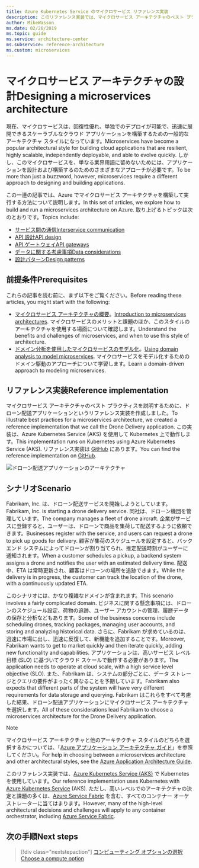 ```yaml
---
title: Azure Kubernetes Service のマイクロサービス リファレンス実装
description: このリファレンス実装では、マイクロサービス アーキテクチャのベスト プラクティスについて説明します
author: MikeWasson
ms.date: 02/26/2019
ms.topic: guide
ms.service: architecture-center
ms.subservice: reference-architecture
ms.custom: microservices
---
```


# <a name="designing-a-microservices-architecture"></a><span data-ttu-id="574c7-103">マイクロサービス アーキテクチャの設計</span><span class="sxs-lookup"><span data-stu-id="574c7-103">Designing a microservices architecture</span></span>

<span data-ttu-id="574c7-104">現在、マイクロサービスは、回復性優れ、単独でのデプロイが可能で、迅速に展開できるスケーラブルなクラウド アプリケーションを構築するための一般的なアーキテクチャ スタイルになっています。</span><span class="sxs-lookup"><span data-stu-id="574c7-104">Microservices have become a popular architectural style for building cloud applications that are resilient, highly scalable, independently deployable, and able to evolve quickly.</span></span> <span data-ttu-id="574c7-105">しかし、このマイクロサービスを、単なる業界用語に留めないためには、アプリケーションを設計および構築するのためのさまざまなアプローチが必要です。</span><span class="sxs-lookup"><span data-stu-id="574c7-105">To be more than just a buzzword, however, microservices require a different approach to designing and building applications.</span></span>

<span data-ttu-id="574c7-106">この一連の記事では、Azure でマイクロサービス アーキテクチャを構築して実行する方法について説明します。</span><span class="sxs-lookup"><span data-stu-id="574c7-106">In this set of articles, we explore how to build and run a microservices architecture on Azure.</span></span> <span data-ttu-id="574c7-107">取り上げるトピックは次のとおりです。</span><span class="sxs-lookup"><span data-stu-id="574c7-107">Topics include:</span></span>

- [<span data-ttu-id="574c7-108">サービス間の通信</span><span class="sxs-lookup"><span data-stu-id="574c7-108">Interservice communication</span></span>](./interservice-communication.md)
- [<span data-ttu-id="574c7-109">API 設計</span><span class="sxs-lookup"><span data-stu-id="574c7-109">API design</span></span>](./api-design.md)
- [<span data-ttu-id="574c7-110">API ゲートウェイ</span><span class="sxs-lookup"><span data-stu-id="574c7-110">API gateways</span></span>](./gateway.md)
- [<span data-ttu-id="574c7-111">データに関する考慮事項</span><span class="sxs-lookup"><span data-stu-id="574c7-111">Data considerations</span></span>](./data-considerations.md)
- [<span data-ttu-id="574c7-112">設計パターン</span><span class="sxs-lookup"><span data-stu-id="574c7-112">Design patterns</span></span>](./patterns.md)

## <a name="prerequisites"></a><span data-ttu-id="574c7-113">前提条件</span><span class="sxs-lookup"><span data-stu-id="574c7-113">Prerequisites</span></span>

<span data-ttu-id="574c7-114">これらの記事を読む前に、まず以下をご覧ください。</span><span class="sxs-lookup"><span data-stu-id="574c7-114">Before reading these articles, you might start with the following:</span></span>

- <span data-ttu-id="574c7-115">[マイクロサービス アーキテクチャの概要](../introduction.md)。</span><span class="sxs-lookup"><span data-stu-id="574c7-115">[Introduction to microservices architectures](../introduction.md).</span></span> <span data-ttu-id="574c7-116">マイクロサービスのメリットと課題のほか、このスタイルのアーキテクチャを使用する場面について確認します。</span><span class="sxs-lookup"><span data-stu-id="574c7-116">Understand the benefits and challenges of microservices, and when to use this style of architecture.</span></span>
- <span data-ttu-id="574c7-117">[ドメイン分析を使用したマイクロサービスのモデル化](../model/domain-analysis.md)。</span><span class="sxs-lookup"><span data-stu-id="574c7-117">[Using domain analysis to model microservices](../model/domain-analysis.md).</span></span> <span data-ttu-id="574c7-118">マイクロサービスをモデル化するためのドメイン駆動のアプローチについて学習します。</span><span class="sxs-lookup"><span data-stu-id="574c7-118">Learn a domain-driven approach to modeling microservices.</span></span>

## <a name="reference-implementation"></a><span data-ttu-id="574c7-119">リファレンス実装</span><span class="sxs-lookup"><span data-stu-id="574c7-119">Reference implementation</span></span>

<span data-ttu-id="574c7-120">マイクロサービス アーキテクチャのベスト プラクティスを説明するために、ドローン配送アプリケーションというリファレンス実装を作成しました。</span><span class="sxs-lookup"><span data-stu-id="574c7-120">To illustrate best practices for a microservices architecture, we created a reference implementation that we call the Drone Delivery application.</span></span> <span data-ttu-id="574c7-121">この実装は、Azure Kubernetes Service (AKS) を使用して Kubernetes 上で動作します。</span><span class="sxs-lookup"><span data-stu-id="574c7-121">This implementation runs on Kubernetes using Azure Kubernetes Service (AKS).</span></span> <span data-ttu-id="574c7-122">リファレンス実装は [GitHub][drone-ri] にあります。</span><span class="sxs-lookup"><span data-stu-id="574c7-122">You can find the reference implementation on [GitHub][drone-ri].</span></span>

![ドローン配送アプリケーションのアーキテクチャ](../images/drone-delivery.png)

## <a name="scenario"></a><span data-ttu-id="574c7-124">シナリオ</span><span class="sxs-lookup"><span data-stu-id="574c7-124">Scenario</span></span>

<span data-ttu-id="574c7-125">Fabrikam, Inc. は、ドローン配送サービスを開始しようとしています。</span><span class="sxs-lookup"><span data-stu-id="574c7-125">Fabrikam, Inc. is starting a drone delivery service.</span></span> <span data-ttu-id="574c7-126">同社は、ドローン機団を管理しています。</span><span class="sxs-lookup"><span data-stu-id="574c7-126">The company manages a fleet of drone aircraft.</span></span> <span data-ttu-id="574c7-127">企業がサービスに登録すると、ユーザーは、ドローンで商品を集荷して配送するように依頼できます。</span><span class="sxs-lookup"><span data-stu-id="574c7-127">Businesses register with the service, and users can request a drone to pick up goods for delivery.</span></span> <span data-ttu-id="574c7-128">顧客が集荷のスケジュールを設定すると、バックエンド システムによってドローンが割り当てられ、推定配送時刻がユーザーに通知されます。</span><span class="sxs-lookup"><span data-stu-id="574c7-128">When a customer schedules a pickup, a backend system assigns a drone and notifies the user with an estimated delivery time.</span></span> <span data-ttu-id="574c7-129">配送中、ETA は常時更新され、顧客はドローンの場所を追跡できます。</span><span class="sxs-lookup"><span data-stu-id="574c7-129">While the delivery is in progress, the customer can track the location of the drone, with a continuously updated ETA.</span></span>

<span data-ttu-id="574c7-130">このシナリオには、かなり複雑なドメインが含まれます。</span><span class="sxs-lookup"><span data-stu-id="574c7-130">This scenario involves a fairly complicated domain.</span></span> <span data-ttu-id="574c7-131">ビジネスに関する懸念事項には、ドローンのスケジュール設定、荷物の追跡、ユーザー アカウントの管理、履歴データの保存と分析などもあります。</span><span class="sxs-lookup"><span data-stu-id="574c7-131">Some of the business concerns include scheduling drones, tracking packages, managing user accounts, and storing and analyzing historical data.</span></span> <span data-ttu-id="574c7-132">さらに、Fabrikam が求めているのは、迅速に市場に出し、迅速に反復して、新機能を追加することです。</span><span class="sxs-lookup"><span data-stu-id="574c7-132">Moreover, Fabrikam wants to get to market quickly and then iterate quickly, adding new functionality and capabilities.</span></span> <span data-ttu-id="574c7-133">アプリケーションは、高いサービス レベル目標 (SLO) に基づいてクラウド スケールで動作する必要があります。</span><span class="sxs-lookup"><span data-stu-id="574c7-133">The application needs to operate at cloud scale, with a high service level objective (SLO).</span></span> <span data-ttu-id="574c7-134">また、Fabrikam は、システムの部分ごとに、データ ストレージとクエリの要件がまったく異なることを予期しています。</span><span class="sxs-lookup"><span data-stu-id="574c7-134">Fabrikam also expects that different parts of the system will have very different requirements for data storage and querying.</span></span> <span data-ttu-id="574c7-135">Fabrikam はこれらをすべて考慮した結果、ドローン配送アプリケーションにマイクロサービス アーキテクチャを選択します。</span><span class="sxs-lookup"><span data-stu-id="574c7-135">All of these considerations lead Fabrikam to choose a microservices architecture for the Drone Delivery application.</span></span>

> [!NOTE]
> <span data-ttu-id="574c7-136">マイクロサービス アーキテクチャと他のアーキテクチャ スタイルのどちらを選択するかについては、「[Azure アプリケーション アーキテクチャ ガイド](../../guide/index.md)」を参照してください。</span><span class="sxs-lookup"><span data-stu-id="574c7-136">For help in choosing between a microservices architecture and other architectural styles, see the [Azure Application Architecture Guide](../../guide/index.md).</span></span>

<span data-ttu-id="574c7-137">このリファレンス実装では、[Azure Kubernetes Service (AKS)](/azure/aks/) で Kubernetes を使用しています。</span><span class="sxs-lookup"><span data-stu-id="574c7-137">Our reference implementation uses Kubernetes with [Azure Kubernetes Service](/azure/aks/) (AKS).</span></span> <span data-ttu-id="574c7-138">ただし、高いレベルでのアーキテクチャの決定と課題の多くは、[Azure Service Fabric](/azure/service-fabric/) を含む、すべてのコンテナー オーケストレーターに当てはまります。</span><span class="sxs-lookup"><span data-stu-id="574c7-138">However, many of the high-level architectural decisions and challenges will apply to any container orchestrator, including [Azure Service Fabric](/azure/service-fabric/).</span></span>

<!-- links -->

[drone-ri]: https://github.com/mspnp/microservices-reference-implementation

## <a name="next-steps"></a><span data-ttu-id="574c7-139">次の手順</span><span class="sxs-lookup"><span data-stu-id="574c7-139">Next steps</span></span>

> [!div class="nextstepaction"]
> [<span data-ttu-id="574c7-140">コンピューティング オプションの選択</span><span class="sxs-lookup"><span data-stu-id="574c7-140">Choose a compute option</span></span>](./compute-options.md)